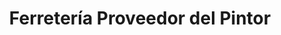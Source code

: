 ---
title: "Ferretería Proveedor del Pintor"
url: /valladolid/ferreteria-proveedor-del-pintor/
shop: hardware
---